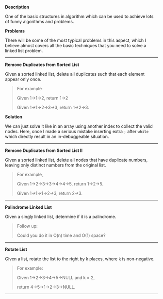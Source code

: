 **Description**

One of the basic structures in algorithm which can be used to achieve lots of funny algorithms and problems.

**Problems**

There will be some of the most typical problems in this aspect, which I believe almost covers all the basic techniques that you need to solve a linked list problem.

---

**Remove Duplicates from Sorted List**

Given a sorted linked list, delete all duplicates such that each element appear only once.

> For example
> 
> Given 1->1->2, return 1->2
> 
> Given 1->1->2->3->3, return 1->2->3.

**Solution**

We can just solve it like in an array using another index to collect the valid nodes. Here, once I made a serious mistake inserting extra `;` after `while` which directly result in an in-debuggeable situation.

---

**Remove Duplicates from Sorted List II**

Given a sorted linked list, delete all nodes that have duplicate numbers, leaving only distinct numbers from the original list.

>For example, 
> 
> Given 1->2->3->3->4->4->5, return 1->2->5.
> 
> Given 1->1->1->2->3, return 2->3.

---

**Palindrome Linked List**

Given a singly linked list, determine if it is a palindrome.

> Follow up:
> 
> Could you do it in O(n) time and O(1) space?

---

**Rotate List**

Given a list, rotate the list to the right by k places, where k is non-negative.

> For example:
> 
> Given 1->2->3->4->5->NULL and k = 2,
> 
> return 4->5->1->2->3->NULL.

---

~~~~




























